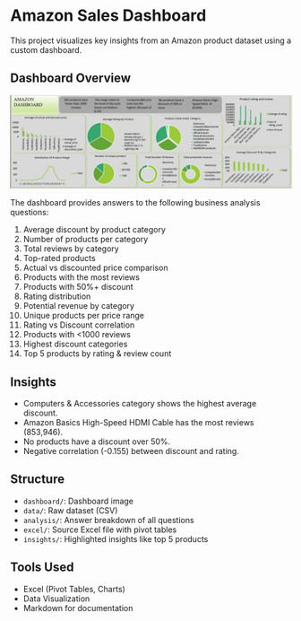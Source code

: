 # Amazon Sales Dashboard

This project visualizes key insights from an Amazon product dataset using a custom dashboard.

## Dashboard Overview

![image](https://github.com/kimizzy001/Amazon-sales-dashboard-/blob/main/9310e80e-1302-42ba-b26e-1133cd635271.jpeg)

The dashboard provides answers to the following business analysis questions:
1. Average discount by product category
2. Number of products per category
3. Total reviews by category
4. Top-rated products
5. Actual vs discounted price comparison
6. Products with the most reviews
7. Products with 50%+ discount
8. Rating distribution
9. Potential revenue by category
10. Unique products per price range
11. Rating vs Discount correlation
12. Products with <1000 reviews
13. Highest discount categories
14. Top 5 products by rating & review count

## Insights
- Computers & Accessories category shows the highest average discount.
- Amazon Basics High-Speed HDMI Cable has the most reviews (853,946).
- No products have a discount over 50%.
- Negative correlation (-0.155) between discount and rating.

## Structure
- `dashboard/`: Dashboard image
- `data/`: Raw dataset (CSV)
- `analysis/`: Answer breakdown of all questions
- `excel/`: Source Excel file with pivot tables
- `insights/`: Highlighted insights like top 5 products

## Tools Used
- Excel (Pivot Tables, Charts)
- Data Visualization
- Markdown for documentation
